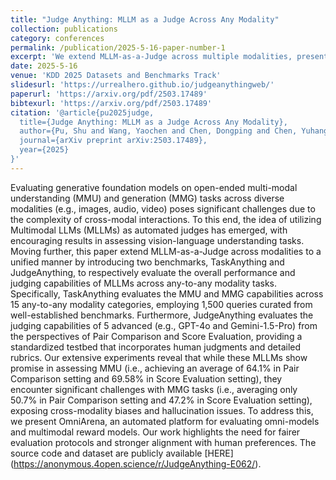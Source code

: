 ```yaml
---
title: "Judge Anything: MLLM as a Judge Across Any Modality"
collection: publications
category: conferences
permalink: /publication/2025-5-16-paper-number-1
excerpt: 'We extend MLLM-as-a-Judge across multiple modalities, present TaskAnything and JudgeAnything benchmarks that reveal MLLM-as-a-Judge excel at judging MMU but struggle with MMG tasks.'
date: 2025-5-16
venue: 'KDD 2025 Datasets and Benchmarks Track'
slidesurl: 'https://urrealhero.github.io/judgeanythingweb/'
paperurl: 'https://arxiv.org/pdf/2503.17489'
bibtexurl: 'https://arxiv.org/pdf/2503.17489'
citation: '@article{pu2025judge,
  title={Judge Anything: MLLM as a Judge Across Any Modality},
  author={Pu, Shu and Wang, Yaochen and Chen, Dongping and Chen, Yuhang and Wang, Guohao and Qin, Qi and Zhang, Zhongyi and Zhang, Zhiyuan and Zhou, Zetong and Gong, Shuang and others},
  journal={arXiv preprint arXiv:2503.17489},
  year={2025}
}'
---
```

Evaluating generative foundation models on open-ended multi-modal understanding (MMU) and generation (MMG) tasks across diverse modalities (e.g., images, audio, video) poses significant challenges due to the complexity of cross-modal interactions. To this end, the idea of utilizing Multimodal LLMs (MLLMs) as automated judges has emerged, with encouraging results in assessing vision-language understanding tasks. Moving further, this paper extend MLLM-as-a-Judge across modalities to a unified manner by introducing two benchmarks, TaskAnything and JudgeAnything, to respectively evaluate the overall performance and judging capabilities of MLLMs across any-to-any modality tasks. Specifically, TaskAnything evaluates the MMU and MMG capabilities across 15 any-to-any modality categories, employing 1,500 queries curated from well-established benchmarks. Furthermore, JudgeAnything evaluates the judging capabilities of 5 advanced (e.g., GPT-4o and Gemini-1.5-Pro) from the perspectives of Pair Comparison and Score Evaluation, providing a standardized testbed that incorporates human judgments and detailed rubrics. Our extensive experiments reveal that while these MLLMs show promise in assessing MMU (i.e., achieving an average of 64.1% in Pair Comparison setting and 69.58% in Score Evaluation setting), they encounter significant challenges with MMG tasks (i.e., averaging only 50.7% in Pair Comparison setting and 47.2% in Score Evaluation setting), exposing cross-modality biases and hallucination issues. To address this, we present OmniArena, an automated platform for evaluating omni-models and multimodal reward models. Our work highlights the need for fairer evaluation protocols and stronger alignment with human preferences. The source code and dataset are publicly available [HERE] (https://anonymous.4open.science/r/JudgeAnything-E062/).
